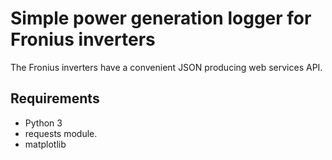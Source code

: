 # Simple power generation logger for Fronius inverters

The Fronius inverters have a convenient JSON producing web services API.

## Requirements

* Python 3
* requests module.
* matplotlib

